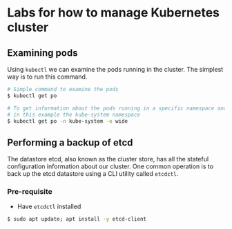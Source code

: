 # Labs for how to manage Kubernetes cluster

## Examining pods
Using `kubectl` we can examine the pods running in the cluster. The simplest way is to run this command.
```bash
# Simple command to examine the pods
$ kubectl get po

# To get information about the pods running in a specific namespace and showing their IP addresses
# in this example the kube-system namespace
$ kubectl get po -n kube-system -o wide
```

## Performing a backup of etcd
The datastore etcd, also known as the cluster store, has all the stateful configuration information about our cluster. One common operation is to back up the etcd datastore using a CLI utility called `etcdctl`.
### Pre-requisite
- Have `etcdctl` installed
```bash
$ sudo apt update; apt install -y etcd-client

```
